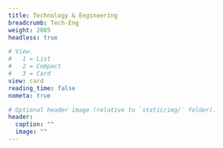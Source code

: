 ```yaml
---
title: Technology & Engineering
breadcrumb: Tech-Eng
weight: 2005
headless: true

# View.
#   1 = List
#   2 = Compact
#   3 = Card
view: card
reading_time: false
nometa: true

# Optional header image (relative to `static/img/` folder).
header:
  caption: ""
  image: ""
---
```

